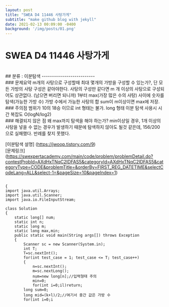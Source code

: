 ```yaml
---
layout: post
title: "SWEA D4 11446 사탕가게"
subtitle: "make github blog with jekyll"
date: 2021-02-13 00:09:00 -0400
background: '/img/posts/01.png'
---
```

SWEA D4 11446 사탕가게
========================
<br>
## 분류 : 이분탐색
--------------------------
<br>
### 문제요약
m개의 사탕으로 구성할때 최대 몇개의 가방을 구성할 수 있는가?, 단 모든 가방의 사탕 구성은 같아야한다.
사탕의 구성만 같다면 m 개 이상의 사탕으로 구성되어도 상관없다. (남으면 버리면 되니까)
1부터 max(가장 많은 수의 사탕) 사이에 숫자를 탐색(가능한 가방 수) 가방 수에서 가능한 사탕의 합 sum이 m이상이면 max에 저장.
<br>
### 주의점
범위가 10의 18승 이므로 int 형태는 불가. long 형태
이분 탐색 사용시 시간 복잡도 O(logN/log2)
<br>
### 해결되지 않은 점
왜 max까지 탐색을 해야 하는가? min이상일 경우, 1개 이상의 사탕을 넣을 수 없는 경우가 발생하기 때문에 탐색하지 않아도 될것 같은데, 156/200 으로 실패했다. 반례를 찾지 못했다.

[이분탐색 설명] (https://jwoop.tistory.com/9)<br>
[문제링크] (https://swexpertacademy.com/main/code/problem/problemDetail.do?contestProbId=AXdHxTNqC2IDFAS5&categoryId=AXdHxTNqC2IDFAS5&categoryType=CODE&problemTitle=&orderBy=FIRST_REG_DATETIME&selectCodeLang=ALL&select-1=&pageSize=10&pageIndex=1)

<pre>
<code>
{
import java.util.Arrays;
import java.util.Scanner;
import java.io.FileInputStream;

class Solution
{
	static long[] num;
	static int n;
	static long m;
	static long max,min;
	public static void main(String args[]) throws Exception
	{
		Scanner sc = new Scanner(System.in);
		int T;
		T=sc.nextInt();
		for(int test_case = 1; test_case <= T; test_case++)
		{
            n=sc.nextInt();
            m=sc.nextLong();
            num=new long[n];//입력형태 주의
            min=0;
            for(int i=0;i<n;i++) {
            	num[i]=sc.nextLong();//입력형태 주의2
            	min=Math.max(min, num[i]);//가장 큰값 저장
            }
            //Arrays.sort(num);
            max=0;
            solv(1,min);
            System.out.println("#"+test_case+" "+max);
		}
	}

	private static void solv(long k, long l) {
		if(k>l)return;
		long sum=0;
		long mid=(k+l)/2;//여기서 중간 값은 가방 수
		for(int i=0;i<n;i++)sum+=num[i]/mid;//가방 수 에서 구성되는 사탕의 수
		if(sum<m) {
			solv(k,mid-1);
			return;
		}
		else{
			max=mid;//최대값 갱신
			solv(mid+1,l);
		}
		return;
	}
}
}
</code>
</pre>



